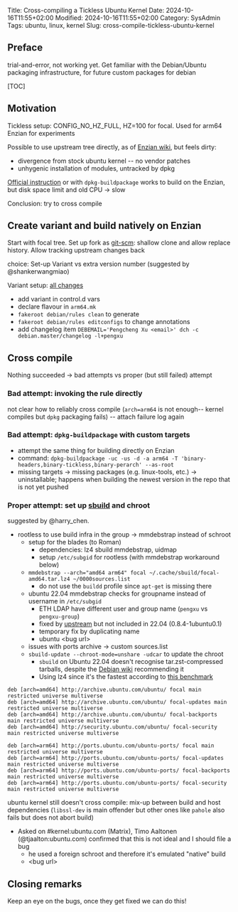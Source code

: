 Title: Cross-compiling a Tickless Ubuntu Kernel
Date: 2024-10-16T11:55+02:00
Modified: 2024-10-16T11:55+02:00
Category: SysAdmin
Tags: ubuntu, linux, kernel
Slug: cross-compile-tickless-ubuntu-kernel

## Preface

trial-and-error, not working yet.  Get familiar with the Debian/Ubuntu packaging infrastructure, for future custom packages for debian

[TOC]

## Motivation

Tickless setup: CONFIG_NO_HZ_FULL, HZ=100 for focal.  Used for arm64 Enzian for experiments

Possible to use upstream tree directly, as of [Enzian wiki][5], but feels dirty:
- divergence from stock ubuntu kernel -- no vendor patches
- unhygenic installation of modules, untracked by dpkg

[Official instruction][1] or with `dpkg-buildpackage` works to build on the Enzian, but disk space limit and old CPU -> slow

Conclusion: try to cross compile

## Create variant and build natively on Enzian

Start with focal tree.  Set up fork as [git-scm][6]: shallow clone and allow replace history.  Allow tracking upstream changes back

choice: Set-up Variant vs extra version number (suggested by @shankerwangmiao)

Variant setup: [all changes][7]
- add variant in control.d vars
- declare flavour in `arm64.mk`
- `fakeroot debian/rules clean` to generate
- `fakeroot debian/rules editconfigs` to change annotations
- add changelog item `DEBEMAIL='Pengcheng Xu <email>' dch -c debian.master/changelog -l+pengxu`

## Cross compile

Nothing succeeded -> bad attempts vs proper (but still failed) attempt

### Bad attempt: invoking the rule directly

not clear how to reliably cross compile (`arch=arm64` is not enough--
  kernel compiles but `dpkg` packaging fails) -- attach failure log again

### Bad attempt: `dpkg-buildpackage` with custom targets

- attempt the same thing for building directly on Enzian
- command: `dpkg-buildpackage -uc -us -d -a arm64 -T 'binary-headers,binary-tickless,binary-perarch' --as-root`
- missing targets -> missing packages (e.g. linux-tools, etc.) -> uninstallable; happens when building the newest version in the repo that is not yet pushed

### Proper attempt: set up [sbuild][2] and chroot

suggested by @harry_chen.

- rootless to use build infra in the group -> mmdebstrap instead of schroot
    - setup for the blades (to Roman)
        - dependencies: lz4 sbuild mmdebstrap, uidmap
        - setup `/etc/subgid` for rootless (with mmdebstrap workaround below)
    - `mmdebstrap --arch="amd64 arm64" focal ~/.cache/sbuild/focal-amd64.tar.lz4 ~/0000sources.list`
        - do not use the `buildd` profile since `apt-get` is missing there
    - ubuntu 22.04 mmdebstrap checks for groupname instead of username in `/etc/subgid`
        - ETH LDAP have different user and group name (`pengxu` vs `pengxu-group`)
        - fixed by [upstream][3] but not included in 22.04 (0.8.4-1ubuntu0.1)
        - temporary fix by duplicating name
        - ubuntu &lt;bug url&gt;
    - issues with ports archive -> custom sources.list
    - `sbuild-update --chroot-mode=unshare -udcar` to update the chroot
        - `sbuild` on Ubuntu 22.04 doesn't recognise tar.zst-compressed tarballs, despite the [Debian wiki][2] recommending it
        - Using lz4 since it's the fastest according to [this benchmark][4]

```text
deb [arch=amd64] http://archive.ubuntu.com/ubuntu/ focal main restricted universe multiverse
deb [arch=amd64] http://archive.ubuntu.com/ubuntu/ focal-updates main restricted universe multiverse
deb [arch=amd64] http://archive.ubuntu.com/ubuntu/ focal-backports main restricted universe multiverse
deb [arch=amd64] http://security.ubuntu.com/ubuntu/ focal-security main restricted universe multiverse

deb [arch=arm64] http://ports.ubuntu.com/ubuntu-ports/ focal main restricted universe multiverse
deb [arch=arm64] http://ports.ubuntu.com/ubuntu-ports/ focal-updates main restricted universe multiverse
deb [arch=arm64] http://ports.ubuntu.com/ubuntu-ports/ focal-backports main restricted universe multiverse
deb [arch=arm64] http://ports.ubuntu.com/ubuntu-ports/ focal-security main restricted universe multiverse
```

ubuntu kernel still doesn't cross compile: mix-up between build and host dependencies (`libssl-dev` is main offender but other ones like `pahole` also fails but does not abort build)

- Asked on #kernel:ubuntu.com (Matrix), Timo Aaltonen (@tjaalton:ubuntu.com) confirmed that this is not ideal and I should file a bug
    - he used a foreign schroot and therefore it's emulated "native" build
    - &lt;bug url&gt;

## Closing remarks

Keep an eye on the bugs, once they get fixed we can do this!

[1]: https://wiki.ubuntu.com/Kernel/BuildYourOwnKernel
[2]: https://wiki.debian.org/sbuild
[3]: https://gitlab.mister-muffin.de/josch/mmdebstrap/commit/374ae3dc99e5d8a5a176939c3846e790e890a0e7
[4]: https://linuxaria.com/article/linux-compressors-comparison-on-centos-6-5-x86-64-lzo-vs-lz4-vs-gzip-vs-bzip2-vs-lzma
[5]: https://unlimited.ethz.ch/x/36omD
[6]: https://git-scm.com/book/en/v2/Git-Tools-Replace
[7]: https://github.com/KireinaHoro/linux-focal-variants/compare/8adb6ccd..5.4-tickless?diff=unified&w=
